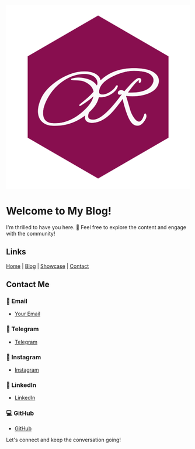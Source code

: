 ![Otoniel Reyes Text](https://raw.githubusercontent.com/kenliten/otonielreyes.com/main/static/logo.png "Otoniel Reyes Logo")

# Welcome to My Blog!

I'm thrilled to have you here. 🌟 Feel free to explore the content and engage with the community!

## Links

[Home](https://otonielreyes.com/) | [Blog](https://otonielreyes.com/blog) | [Showcase](https://otonielreyes.com/showcase) | [Contact](https://otonielreyes.com/contact)

## Contact Me

### 📧 Email
- [Your Email](mailto:otoniel@otonielreyes.com)

### 📱 Telegram
- [Telegram](https://t.me/gaegelys)

### 📸 Instagram
- [Instagram](https://www.instagram.com/oreyesgalay)

### 💼 LinkedIn
- [LinkedIn](https://www.linkedin.com/in/oreyesgalay)

### 💻 GitHub
- [GitHub](https://github.com/kenliten)

Let's connect and keep the conversation going!
